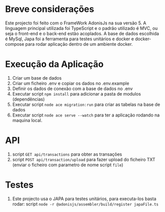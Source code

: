 # Breve considerações
Este projecto foi feito com o FrameWork AdonisJs na sua versão 5. A linguagem principal utilizada foi TypeScript e o padrão utilizado é MVC, ou seja o front-end e o back-end estão acoplados. A base de dados escolhida é MySql, Japa foi a ferramenta para testes unitários e docker e docker-compose para rodar aplicação dentro de um ambiente docker.

# Execução da Aplicação

1. Criar um base de dados
2. Criar um ficheiro .env e copiar os dados no .env.example
3. Definir os dados de conexão com a base de dados no .env
4. Executar script `npm install` para adicionar a pasta de modulos (dependências)
5. Executar script `node ace migration:run` para criar as tabelas na base de dados
6. Executar script `node ace serve --watch` para ter a aplicação rodando na maquina local.

# API

1. script `GET api/transactions` para obter as transações 
1. script `POST api/transaction/upload` para fazer upload do ficheiro TXT (enviar o ficheiro com parametro de nome script `file`) 

# Testes
1. Este projecto usa o JAPA para testes unitários, para executa-los basta rodar: script `node -r @adonisjs/assembler/build/register japaFile.ts`